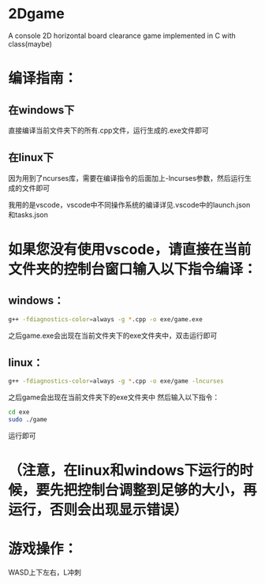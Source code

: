# 2Dgame
 A console 2D horizontal board clearance game implemented in C with class(maybe)



# 编译指南：

## 在windows下
直接编译当前文件夹下的所有.cpp文件，运行生成的.exe文件即可

## 在linux下
因为用到了ncurses库，需要在编译指令的后面加上-lncurses参数，然后运行生成的文件即可

我用的是vscode，vscode中不同操作系统的编译详见.vscode中的launch.json和tasks.json



# 如果您没有使用vscode，请直接在当前文件夹的控制台窗口输入以下指令编译：

## windows：
```bash
g++ -fdiagnostics-color=always -g *.cpp -o exe/game.exe
```
之后game.exe会出现在当前文件夹下的exe文件夹中，双击运行即可

## linux：
```bash
g++ -fdiagnostics-color=always -g *.cpp -o exe/game -lncurses
```
之后game会出现在当前文件夹下的exe文件夹中
然后输入以下指令：
```bash
cd exe
sudo ./game
```
运行即可


# （注意，在linux和windows下运行的时候，要先把控制台调整到足够的大小，再运行，否则会出现显示错误）



# 游戏操作：

WASD上下左右，L冲刺